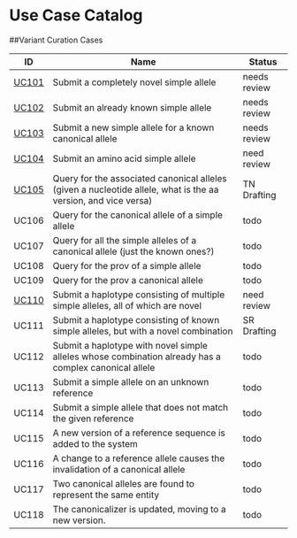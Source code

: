 # Use Case Catalog



##Variant Curation Cases

ID    | Name | Status
------|------| ---
[UC101](./UC101.md) | Submit a completely novel simple allele | needs review
[UC102](./UC102.md) | Submit an already known simple allele | needs review
[UC103](./UC103.md) | Submit a new simple allele for a known canonical allele | needs review
[UC104](./UC104.md)| Submit an amino acid simple allele | need review
[UC105](./UC105.md)| Query for the associated canonical alleles (given a nucleotide allele, what is the aa version, and vice versa) | TN Drafting
UC106 | Query for the canonical allele of a simple allele | todo
UC107 | Query for all the simple alleles of a canonical allele (just the known ones?) | todo
UC108 | Query for the prov of a simple allele | todo
UC109 | Query for the prov a canonical allele | todo
[UC110](./UC110.md) | Submit a haplotype consisting of multiple simple alleles, all of which are novel | need review
UC111 | Submit a haplotype consisting of known simple alleles, but with a novel combination | SR Drafting
UC112 | Submit a haplotype with novel simple alleles whose combination already has a complex canonical allele | todo
UC113 | Submit a simple allele on an unknown reference | todo
UC114 | Submit a simple allele that does not match the given reference | todo
UC115 | A new version of a reference sequence is added to the system | todo
UC116 | A change to a reference allele causes the invalidation of a canonical allele | todo
UC117 | Two canonical alleles are found to represent the same entity | todo
UC118 | The canonicalizer is updated, moving to a new version.  | todo
